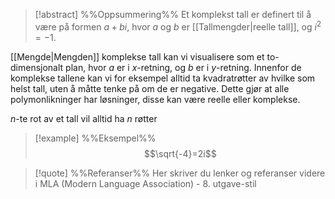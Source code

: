 
> [!abstract] %%Oppsummering%%
> Et komplekst tall er definert til å være på formen $a+ bi$, hvor $a$ og $b$ er [[Tallmengder|reelle tall]], og $i^2=-1.$

[[Mengde|Mengden]] komplekse tall kan vi visualisere som et to-dimensjonalt plan, hvor $a$ er i $x$-retning, og $b$ er i $y$-retning. Innenfor de komplekse tallene kan vi for eksempel alltid ta kvadratrøtter av hvilke som helst tall, uten å måtte tenke på om de er negative. Dette gjør at alle polymonlikninger har løsninger, disse kan være reelle eller komplekse.

$n$-te rot av et tall vil alltid ha $n$ røtter


> [!example] %%Eksempel%%
> $$\sqrt{-4}=2i$$






> [!quote] %%Referanser%%
> Her skriver du lenker og referanser videre i MLA (Modern Language Association) - 8. utgave-stil



